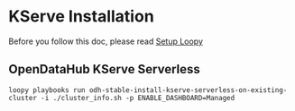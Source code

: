 # KServe Installation 

Before you follow this doc, please read [Setup Loopy](./loopy-setup.md)

## OpenDataHub KServe Serverless 

~~~
loopy playbooks run odh-stable-install-kserve-serverless-on-existing-cluster -i ./cluster_info.sh -p ENABLE_DASHBOARD=Managed
~~~
